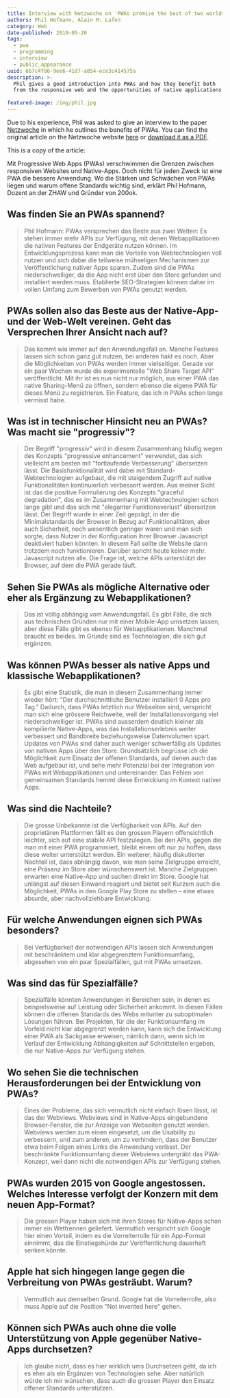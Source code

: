 ```yaml
---
title: Interview with Netzwoche on 'PWAs promise the best of two worlds'
authors: Phil Hofmann, Alain M. Lafon
category: Web
date-published: 2019-05-20
tags:
  - pwa
  - programming
  - interview
  - public_appearance
uuid: 6b7c4f86-9ee6-41d7-a854-ece3c414575a
description: >-
  Phil gives a good introduction into PWAs and how they benefit both
  from the responsive web and the opportunities of native applications.
  
featured-image: /img/phil.jpg
---
```


Due to his experience, Phil was asked to give an interview to the
paper [Netzwoche](https://www.netzwoche.ch/) in which he outlines the
benefits of PWAs. You can find the original article on the Netzwoche website
[here](https://www.netzwoche.ch/news/2019-04-17/phil-hofmann-pwas-versprechen-das-beste-aus-zwei-welten)
or [download it as a PDF](/misc/netzwoche_interview_phil_hofmann.pdf).

This is a copy of the article:

Mit Progressive Web Apps (PWAs) verschwimmen die Grenzen zwischen responsiven Websites und Native-Apps. Doch nicht für jeden Zweck ist eine PWA die bessere Anwendung. Wo die Stärken und Schwächen von PWAs liegen und warum offene Standards wichtig sind, erklärt Phil Hofmann, Dozent an der ZHAW und Gründer von 200ok.

## Was finden Sie an PWAs spannend?

> Phil Hofmann: PWAs versprechen das Beste aus zwei Welten: Es stehen immer mehr APIs zur Verfügung, mit denen Webapplikationen die nativen Features der Endgeräte nutzen können. Im Entwicklungsprozess kann man die Vorteile von Webtechnologien voll nutzen und sich dabei die teilweise mühseligen Mechanismen zur Veröffentlichung nativer Apps sparen. Zudem sind die PWAs niederschwelliger, da die App nicht erst über den Store gefunden und installiert werden muss. Etablierte SEO-Strategien können daher im vollen Umfang zum Bewerben von PWAs genutzt werden.

## PWAs sollen also das Beste aus der Native-App- und der Web-Welt vereinen. Geht das Versprechen Ihrer Ansicht nach auf?

> Das kommt wie immer auf den Anwendungsfall an. Manche Features lassen sich schon ganz gut nutzen, bei anderen hakt es noch. Aber die Möglichkeiten von PWAs werden immer vielseitiger. Gerade vor ein paar Wochen wurde die experimentelle "Web Share Target API" veröffentlicht. Mit ihr ist es nun nicht nur möglich, aus einer PWA das native Sharing-Menü zu öffnen, sondern ebenso die eigene PWA für dieses Menü zu registrieren. Ein Feature, das ich in PWAs schon lange vermisst habe.

## Was ist in technischer Hinsicht neu an PWAs? Was macht sie "progressiv"?

> Der Begriff "progressiv" wird in diesem Zusammenhang häufig wegen des Konzepts "progressive enhancement" verwendet, das sich vielleicht am besten mit "fortlaufende Verbesserung" übersetzen lässt. Die Basisfunktionalität wird dabei mit Standard-Webtechnologien aufgebaut, die mit steigendem Zugriff auf native Funktionalitäten kontinuierlich verbessert werden. Aus meiner Sicht ist das die positive Formulierung des Konzepts "graceful degradation", das es im Zusammenhang mit Webtechnologien schon lange gibt und das sich mit "eleganter Funktionsverlust" übersetzen lässt. Der Begriff wurde in einer Zeit geprägt, in der die Minimalstandards der Browser in Bezug auf Funktionalitäten, aber auch Sicherheit, noch wesentlich geringer waren und man sich sorgte, dass Nutzer in der Konfiguration ihrer Browser Javascript deaktiviert haben könnten. In diesem Fall sollte die Website dann trotzdem noch funktionieren. Darüber spricht heute keiner mehr. Javascript nutzen alle. Die Frage ist, welche APIs unterstützt der Browser, auf dem die PWA gerade läuft.

## Sehen Sie PWAs als mögliche Alternative oder eher als Ergänzung zu Webapplikationen?

> Das ist völlig abhängig vom Anwendungsfall. Es gibt Fälle, die sich aus technischen Gründen nur mit einer Mobile-App umsetzen lassen, aber diese Fälle gibt es ebenso für Webapplikationen. Manchmal braucht es beides. Im Grunde sind es Technologien, die sich gut ergänzen.

## Was können PWAs besser als native Apps und klassische Webapplikationen?

> Es gibt eine Statistik, die man in diesem Zusammenhang immer wieder hört: "Der durchschnittliche Benutzer installiert 0 Apps pro Tag." Dadurch, dass PWAs letztlich nur Webseiten sind, verspricht man sich eine grössere Reichweite, weil der Installationsvorgang viel niederschwelliger ist. PWAs sind ausserdem deutlich kleiner als kompilierte Native-Apps, was das Installationserlebnis weiter verbessert und Bandbreite beziehungsweise Datenvolumen spart. Updates von PWAs sind daher auch weniger schwerfällig als Updates von nativen Apps über den Store. Grundsätzlich begrüsse ich die Möglichkeit zum Einsatz der offenen Standards, auf denen auch das Web aufgebaut ist, und sehe mehr Potenzial bei der Integration von PWAs mit Webapplikationen und untereinander. Das Fehlen von gemeinsamen Standards hemmt diese Entwicklung im Kontext nativer Apps.

## Was sind die Nachteile?

> Die grosse Unbekannte ist die Verfügbarkeit von APIs. Auf den proprietären Plattformen fällt es den grossen Playern offensichtlich leichter, sich auf eine stabile API festzulegen. Bei den APIs, gegen die man mit einer PWA programmiert, bleibt einem oft nur zu hoffen, dass diese weiter unterstützt werden. Ein weiterer, häufig diskutierter Nachteil ist, dass abhängig davon, wie man seine Zielgruppe erreicht, eine Präsenz im Store aber wünschenswert ist. Manche Zielgruppen erwarten eine Native-App und suchen direkt im Store. Google hat unlängst auf diesen Einwand reagiert und bietet seit Kurzem auch die Möglichkeit, PWAs in den Google Play Store zu stellen – eine etwas absurde, aber nachvollziehbare Entwicklung.

## Für welche Anwendungen eignen sich PWAs besonders?

> Bei Verfügbarkeit der notwendigen APIs lassen sich Anwendungen mit beschränktem und klar abgegrenztem Funktionsumfang, abgesehen von ein paar Spezialfällen, gut mit PWAs umsetzen.

## Was sind das für Spezialfälle?

> Spezialfälle könnten Anwendungen in Bereichen sein, in denen es beispielsweise auf Leistung oder Sicherheit ankommt. In diesen Fällen können die offenen Standards des Webs mitunter zu suboptimalen Lösungen führen. Bei Projekten, für die der Funktionsumfang im Vorfeld nicht klar abgegrenzt werden kann, kann sich die Entwicklung einer PWA als Sackgasse erweisen, nämlich dann, wenn sich im Verlauf der Entwicklung Abhängigkeiten auf Schnittstellen ergeben, die nur Native-Apps zur Verfügung stehen.

## Wo sehen Sie die technischen Herausforderungen bei der Entwicklung von PWAs?

> Eines der Probleme, das sich vermutlich nicht einfach lösen lässt, ist das der Webviews. Webviews sind in Native-Apps eingebundene Browser-Fenster, die zur Anzeige von Webseiten genutzt werden. Webviews werden zum einen eingesetzt, um die Usability zu verbessern, und zum anderen, um zu verhindern, dass der Benutzer etwa beim Folgen eines Links die Anwendung verlässt. Der beschränkte Funktionsumfang dieser Webviews untergräbt das PWA-Konzept, weil dann nicht die notwendigen APIs zur Verfügung stehen.

## PWAs wurden 2015 von Google angestossen. Welches Interesse verfolgt der Konzern mit dem neuen App-Format?

> Die grossen Player haben sich mit ihren Stores für Native-Apps schon immer ein Wettrennen geliefert. Vermutlich verspricht sich Google hier einen Vorteil, indem es die Vorreiterrolle für ein App-Format einnimmt, das die Einstiegshürde zur Veröffentlichung dauerhaft senken könnte.

## Apple hat sich hingegen lange gegen die Verbreitung von PWAs gesträubt. Warum?

> Vermutlich aus demselben Grund. Google hat die Vorreiterrolle, also muss Apple auf die Position "Not invented here" gehen.

## Können sich PWAs auch ohne die volle Unterstützung von Apple gegenüber Native-Apps durchsetzen?

> Ich glaube nicht, dass es hier wirklich ums Durchsetzen geht, da ich es eher als ein Ergänzen von Technologien sehe. Aber natürlich würde ich mir wünschen, dass auch die grossen Player den Einsatz offener Standards unterstützen.
